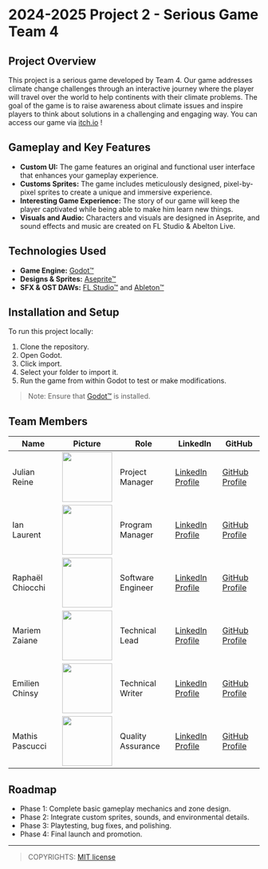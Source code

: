 # 2024-2025 Project 2 - Serious Game Team 4

## Project Overview
This project is a serious game developed by Team 4. Our game addresses climate change challenges through an interactive journey where the player will travel over the world to help continents with their climate problems. 
The goal of the game is to raise awareness about climate issues and inspire players to think about solutions in a challenging and engaging way.
You can access our game via [itch.io](https://emilienc.itch.io/test-1) !
## Gameplay and Key Features
- **Custom UI:** The game features an original and functional user interface that enhances your gameplay experience.
- **Customs Sprites:** The game includes meticulously designed, pixel-by-pixel sprites to create a unique and immersive experience.
- **Interesting Game Experience:** The story of our game will keep the player captivated while being able to make him learn new things.
- **Visuals and Audio:** Characters and visuals are designed in Aseprite, and sound effects and music are created on FL Studio & Abelton Live.

## Technologies Used
- **Game Engine:** [Godot™](https://godotengine.org/)
- **Designs & Sprites:** [Aseprite™](https://www.aseprite.org/)
- **SFX & OST DAWs:** [FL Studio™](https://www.image-line.com/fl-studio/) and [Ableton™](https://www.ableton.com/fr/live/)

## Installation and Setup
To run this project locally:

1. Clone the repository.
2. Open Godot.
3. Click import.
4. Select your folder to import it.
5. Run the game from within Godot to test or make modifications.

>Note: Ensure that [Godot™](https://godotengine.org/) is installed.


## Team Members

| Name             | Picture                                                                                     | Role               | LinkedIn                                                      | GitHub                                           |
|------------------|---------------------------------------------------------------------------------------------|--------------------|---------------------------------------------------------------|--------------------------------------------------|
| Julian Reine     | <img src="https://avatars.githubusercontent.com/u/182214272?v=4" width="100" height="100">  | Project Manager    | [LinkedIn Profile](https://www.linkedin.com/in/julian-reine-b2952632a) | [GitHub Profile](https://github.com/JulianREINE) |
| Ian Laurent      | <img src="https://avatars.githubusercontent.com/u/146005340?v=4" width="100" height="100">  | Program Manager    | [LinkedIn Profile](https://www.linkedin.com/in/ian-h-laurent/)         | [GitHub Profile](https://github.com/Ianlaur)       |
| Raphaël Chiocchi | <img src="https://avatars.githubusercontent.com/u/182256778?v=4" width="100" height="100">  | Software Engineer  | [LinkedIn Profile](https://www.linkedin.com/in/rapha%C3%ABl-chiocchi-50169632a/)  | [GitHub Profile](https://github.com/Raphaneuil?tab=following)     |
| Mariem Zaiane    | <img src="https://avatars.githubusercontent.com/u/159240038?v=4" width="100" height="100">  | Technical Lead     | [LinkedIn Profile](https://www.linkedin.com/in/mariem-zaiane-2b2165225)     | [GitHub Profile](https://github.com/Mariem-Zaiane)      |
| Emilien Chinsy   | <img src="https://avatars.githubusercontent.com/u/182214919?v=4" width="100" height="100">  | Technical Writer   | [LinkedIn Profile](https://www.linkedin.com/in/emilien-chinsy-5a794632b/)    | [GitHub Profile](https://github.com/EmilienChinsy)     |
| Mathis Pascucci  | <img src="https://avatars.githubusercontent.com/u/182209815?v=4" width="100" height="100">  | Quality Assurance  | [LinkedIn Profile](https://www.linkedin.com/in/mathis-pascucci-8b759732a/)   | [GitHub Profile](https://github.com/Mathis441)      |

## Roadmap
- Phase 1: Complete basic gameplay mechanics and zone design.
- Phase 2: Integrate custom sprites, sounds, and environmental details.
- Phase 3: Playtesting, bug fixes, and polishing.
- Phase 4: Final launch and promotion.

___
>COPYRIGHTS: [MIT license](https://opensource.org/license/mit)
